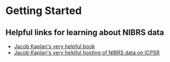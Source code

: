 # Getting Started

## Helpful links for learning about NIBRS data

* [Jacob Kaplan's very helpful book](https://nibrsbook.com/)
* [Jacob Kaplan's very helpful hosting of NIBRS data on ICPSR](https://www.openicpsr.org/openicpsr/project/118281/version/V5/view)